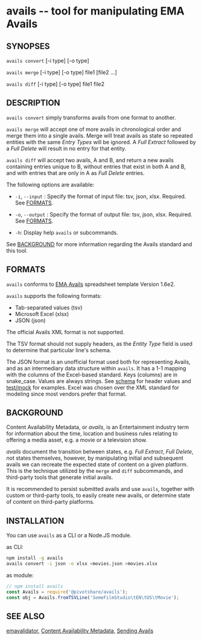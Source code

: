 avails -- tool for manipulating EMA Avails
==========================================

## SYNOPSES

  `avails convert` [-i type] [-o type]

  `avails merge` [-i type] [-o type] file1 [file2 ...]

  `avails diff` [-i type] [-o type] file1 file2

## DESCRIPTION

`avails convert` simply transforms avails from one format to another.

`avails merge` will accept one of more avails in chronological order and merge them into a single avails. Merge will treat avails as state so repeated entities with the same _Entry Types_ will be ignored. A _Full Extract_ followed by a _Full Delete_ will result in no entry for that entity.

`avails diff` will accept two avails, A and B, and return a new avails containing entries unique to B, without entries that exist in both A and B, and with entries that are only in A as _Full Delete_ entries.

The following options are available:

  * `-i`, `--input` _<type>_:
    Specify the format of input file: tsv, json, xlsx. Required. See [FORMATS](#formats).

  * `-o`, `--output` _<type>_:
    Specify the format of output file: tsv, json, xlsx. Required. See [FORMATS](#formats).

  * `-h`:
    Display help `avails` or subcommands.

See [BACKGROUND](#background) for more information regarding the Avails standard and this tool.

## FORMATS

`avails` conforms to [EMA Avails](http://www.movielabs.com/md/avails/) spreadsheet template Version 1.6e2.

`avails` supports the following formats:
- Tab-separated values (tsv)
- Microsoft Excel (xlsx)
- JSON (json)

The official Avails XML format is not supported.

The TSV format should not supply headers, as the _Entity Type_ field is used to determine that particular line's schema.

The JSON format is an unofficial format used both for representing Avails, and as an intermediary data structure within `avails`. It has a 1-1 mapping with the columns of the Excel-based standard. Keys (columns) are in snake_case. Values are always strings. See [schema](schema) for header values and [test/mock](test/mock) for examples. Excel was chosen over the XML standard for modeling since most vendors prefer that format.

## BACKGROUND

Content Availability Metadata, or _avails_, is an Entertainment industry term for information about the time, location and business rules relating to offering a media asset, e.g. a movie or a television show.

_avails_ document the transition between states, e.g. _Full Extract_, _Full Delete_, not states themselves, however, by manipulating initial and subsequent avails we can recreate the expected state of content on a given platform. This is the technique utilized by the `merge` and `diff` subcommands, and third-party tools that generate initial avails.

It is recommended to persist submitted avails and use `avails`, together with custom or third-party tools, to easily create new avails, or determine state of content on third-party platforms.

## INSTALLATION

You can use `avails` as a CLI or a Node.JS module.

as CLI:
```sh
npm install -g avails
avails convert -i json -o xlsx <movies.json >movies.xlsx
```

as module:
```js
// npm install avails
const Avails = require('@pivotshare/avails');
const obj = Avails.fromTSVLine('SomeFilmStudio\tEN\tUS\tMovie');
```

## SEE ALSO

[emavalidator](https://github.com/playmoviespartner/emavalidator/tree/master/emavalidator),
[Content Availability Metadata](http://www.movielabs.com/md/avails/),
[Sending Avails](https://support.google.com/moviestvpartners/answer/2987836?hl=en&ref_topic=6154385)
